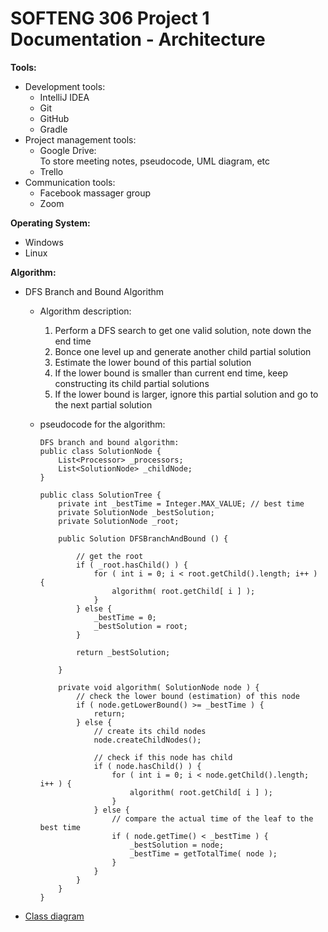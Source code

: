 # SOFTENG 306 Project 1 Documentation - Architecture

**Tools:**
- Development tools:
    - IntelliJ IDEA
    - Git
    - GitHub 
    - Gradle
 - Project management tools:
    - Google Drive:   
      To store meeting notes, pseudocode, UML diagram, etc
    - Trello 
- Communication tools:
    - Facebook massager group
    - Zoom

**Operating System:**
- Windows
- Linux

**Algorithm:**
- DFS Branch and Bound Algorithm   
    - Algorithm description:
      1. Perform a DFS search to get one valid solution, note down the end time
      2. Bonce one level up and generate another child partial solution
      3. Estimate the lower bound of this partial solution
      4. If the lower bound is smaller than current end time, keep constructing its child partial solutions
      5. If the lower bound is larger, ignore this partial solution and go to the next partial solution
    
    - pseudocode for the algorithm: 
        ```
        DFS branch and bound algorithm:
        public class SolutionNode {
            List<Processor> _processors;
            List<SolutionNode> _childNode;
        }
        
        public class SolutionTree {
            private int _bestTime = Integer.MAX_VALUE; // best time 
            private SolutionNode _bestSolution;
            private SolutionNode _root;
        
            public Solution DFSBranchAndBound () {
        
                // get the root 
                if ( _root.hasChild() ) {
                    for ( int i = 0; i < root.getChild().length; i++ ) {
                        algorithm( root.getChild[ i ] );
                    }
                } else {
                    _bestTime = 0;
                    _bestSolution = root;
                }
        
                return _bestSolution; 
                
            }
        
            private void algorithm( SolutionNode node ) {
                // check the lower bound (estimation) of this node 
                if ( node.getLowerBound() >= _bestTime ) {
                    return;
                } else {
                    // create its child nodes 
                    node.createChildNodes();
                    
                    // check if this node has child 
                    if ( node.hasChild() ) {
                        for ( int i = 0; i < node.getChild().length; i++ ) {
                            algorithm( root.getChild[ i ] );
                        }
                    } else {
                        // compare the actual time of the leaf to the best time 
                        if ( node.getTime() < _bestTime ) {
                            _bestSolution = node;
                            _bestTime = getTotalTime( node );
                        }
                    }
                }
            }
        }
        ```
- [Class diagram](https://drive.google.com/file/d/11M0STuVmsQmt-jP08tXwZP_CkoLoFpfj/view?usp=sharing)



